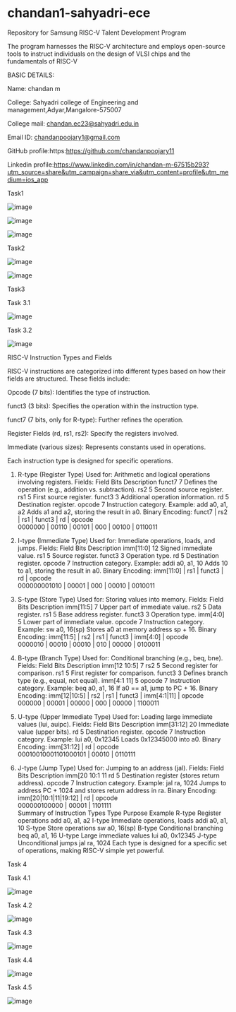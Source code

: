 # chandan1-sahyadri-ece
Repository for Samsung RISC-V Talent Development Program

The program harnesses the RISC-V architecture and employs open-source tools to instruct individuals on the design of VLSI chips and the fundamentals of RISC-V

BASIC DETAILS:

Name: chandan m

College: Sahyadri college of Engineering and management,Adyar,Mangalore-575007

College mail: chandan.ec23@sahyadri.edu.in

Email ID: chandanpoojary1@gmail.com

GitHub profile:https:https://github.com/chandanpoojary11

Linkedin profile:https://www.linkedin.com/in/chandan-m-67515b293?utm_source=share&utm_campaign=share_via&utm_content=profile&utm_medium=ios_app

Task1

![image](https://github.com/user-attachments/assets/032e7b65-5985-48e3-8284-10f8f5fbf73f)

![image](https://github.com/user-attachments/assets/f3fc7435-efeb-41ca-9b6b-9237a37c9382)

![image](https://github.com/user-attachments/assets/9c60b4b1-5fee-4d39-9e3e-84a3fe358324)

Task2

![image](https://github.com/user-attachments/assets/15ac80a3-d6b0-48dd-a635-bcf44f5608aa)

![image](https://github.com/user-attachments/assets/08b5306e-c600-4188-a7b2-aa37c57441ea)

Task3

Task 3.1 

![image](https://github.com/user-attachments/assets/cc391856-1330-4eba-9fb4-f064e79374e2)

Task 3.2

![image](https://github.com/user-attachments/assets/f2938b1a-5f36-43f3-96b4-5949641f7c1b)

RISC-V Instruction Types and Fields

RISC-V instructions are categorized into different types based on how their fields are structured. These fields include:

Opcode (7 bits): Identifies the type of instruction.

funct3 (3 bits): Specifies the operation within the instruction type.

funct7 (7 bits, only for R-type): Further refines the operation.

Register Fields (rd, rs1, rs2): Specify the registers involved.

Immediate (various sizes): Represents constants used in operations.

Each instruction type is designed for specific operations.

1. R-type (Register Type)
Used for: Arithmetic and logical operations involving registers.
Fields:
Field	Bits	Description
funct7	7	Defines the operation (e.g., addition vs. subtraction).
rs2	5	Second source register.
rs1	5	First source register.
funct3	3	Additional operation information.
rd	5	Destination register.
opcode	7	Instruction category.
Example: add a0, a1, a2
Adds a1 and a2, storing the result in a0.
Binary Encoding:
funct7   | rs2  | rs1  | funct3 | rd   | opcode  
0000000  | 00110 | 00101 | 000   | 00100 | 0110011  

2. I-type (Immediate Type)
Used for: Immediate operations, loads, and jumps.
Fields:
Field	Bits	Description
imm[11:0]	12	Signed immediate value.
rs1	5	Source register.
funct3	3	Operation type.
rd	5	Destination register.
opcode	7	Instruction category.
Example: addi a0, a1, 10
Adds 10 to a1, storing the result in a0.
Binary Encoding:
imm[11:0] | rs1  | funct3 | rd   | opcode  
000000001010 | 00001 | 000   | 00010 | 0010011  

3. S-type (Store Type)
Used for: Storing values into memory.
Fields:
Field	Bits	Description
imm[11:5]	7	Upper part of immediate value.
rs2	5	Data register.
rs1	5	Base address register.
funct3	3	Operation type.
imm[4:0]	5	Lower part of immediate value.
opcode	7	Instruction category.
Example: sw a0, 16(sp)
Stores a0 at memory address sp + 16.
Binary Encoding:
imm[11:5] | rs2  | rs1  | funct3 | imm[4:0] | opcode  
0000010   | 00010 | 00010 | 010   | 00000    | 0100011  

4. B-type (Branch Type)
Used for: Conditional branching (e.g., beq, bne).
Fields:
Field	Bits	Description
imm[12	10:5]	7
rs2	5	Second register for comparison.
rs1	5	First register for comparison.
funct3	3	Defines branch type (e.g., equal, not equal).
imm[4:1	11]	5
opcode	7	Instruction category.
Example: beq a0, a1, 16
If a0 == a1, jump to PC + 16.
Binary Encoding:
imm[12|10:5] | rs2  | rs1  | funct3 | imm[4:1|11] | opcode  
000000 | 00001 | 00000 | 000   | 00000 | 1100011  

5. U-type (Upper Immediate Type)
Used for: Loading large immediate values (lui, auipc).
Fields:
Field	Bits	Description
imm[31:12]	20	Immediate value (upper bits).
rd	5	Destination register.
opcode	7	Instruction category.
Example: lui a0, 0x12345
Loads 0x12345000 into a0.
Binary Encoding:
imm[31:12] | rd   | opcode  
00010010001101000101 | 00010 | 0110111  

6. J-type (Jump Type)
Used for: Jumping to an address (jal).
Fields:
Field	Bits	Description
imm[20	10:1	11
rd	5	Destination register (stores return address).
opcode	7	Instruction category.
Example: jal ra, 1024
Jumps to address PC + 1024 and stores return address in ra.
Binary Encoding:
imm[20|10:1|11|19:12] | rd   | opcode  
000000100000 | 00001 | 1101111  
Summary of Instruction Types
Type	Purpose	Example
R-type	Register operations	add a0, a1, a2
I-type	Immediate operations, loads	addi a0, a1, 10
S-type	Store operations	sw a0, 16(sp)
B-type	Conditional branching	beq a0, a1, 16
U-type	Large immediate values	lui a0, 0x12345
J-type	Unconditional jumps	jal ra, 1024
Each type is designed for a specific set of operations, making RISC-V simple yet powerful.

Task 4

Task 4.1

![image](https://github.com/user-attachments/assets/7dec12b7-7833-40db-9f77-3cf520dd7a70)


Task 4.2 

![image](https://github.com/user-attachments/assets/728c36b7-0ca3-46c1-a53c-461b9969ce6e)

Task 4.3 

![image](https://github.com/user-attachments/assets/7d43af82-fabc-4f81-bbf6-c8c984acf57c)

Task 4.4 

![image](https://github.com/user-attachments/assets/26decc1d-239a-4e78-8902-77f5a44747c1)

Task 4.5

![image](https://github.com/user-attachments/assets/80847b4e-c6ca-447e-816c-8a4dc3d1e43b)
